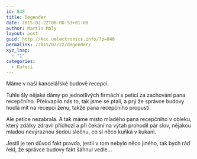 ```yaml
---
id: 848
title: Degender
date: 2015-02-22T08:00:53+01:00
author: Martin Maly
layout: post
guid: http://kcc.uelectronics.info/?p=848
permalink: /2015/02/22/degender/
xyz_lnap:
  - "1"
categories:
  - Kuřecí
---
```

Máme v naší kancelářské budově recepci.

Tuhle šly nějaké dámy po jednotlivých firmách s peticí za zachování pana recepčního. Překvapilo nás to, tak jsme se ptali, a prý že správce budovy hodlá mít na recepci ženu, takže pana recepčního propustí.

Ale petice nezabrala. A tak máme místo mladého pana recepčního v obleku, který zdálky zdravil příchozí a při čekání na výtah prohodil pár slov, nějakou mladou nevýraznou šedou slečnu, co si něco kuňká v kukani.

Jestli je ten důvod fakt pravda, jestli v tom nebylo něco jiného, tak bych rád řekl, že správce budovy fakt šáhnul vedle&#8230;
